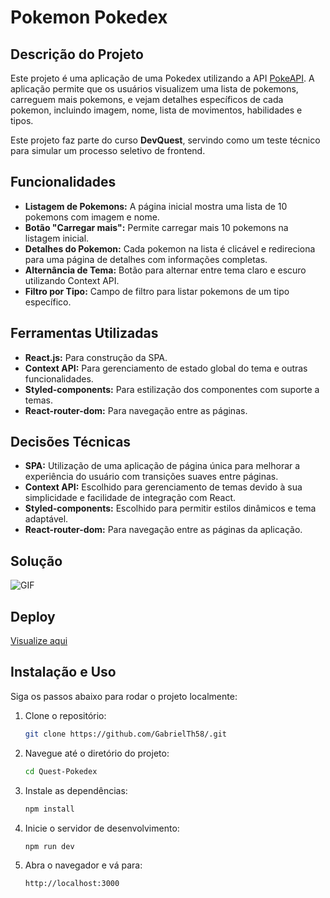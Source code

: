 # Pokemon Pokedex

## Descrição do Projeto

Este projeto é uma aplicação de uma Pokedex utilizando a API [PokeAPI](https://pokeapi.co/). A aplicação permite que os usuários visualizem uma lista de pokemons, carreguem mais pokemons, e vejam detalhes específicos de cada pokemon, incluindo imagem, nome, lista de movimentos, habilidades e tipos.

Este projeto faz parte do curso **DevQuest**, servindo como um teste técnico para simular um processo seletivo de frontend.

## Funcionalidades

- **Listagem de Pokemons:** A página inicial mostra uma lista de 10 pokemons com imagem e nome.
- **Botão "Carregar mais":** Permite carregar mais 10 pokemons na listagem inicial.
- **Detalhes do Pokemon:** Cada pokemon na lista é clicável e redireciona para uma página de detalhes com informações completas.
- **Alternância de Tema:** Botão para alternar entre tema claro e escuro utilizando Context API.
- **Filtro por Tipo:** Campo de filtro para listar pokemons de um tipo específico.

## Ferramentas Utilizadas

- **React.js:** Para construção da SPA.
- **Context API:** Para gerenciamento de estado global do tema e outras funcionalidades.
- **Styled-components:** Para estilização dos componentes com suporte a temas.
- **React-router-dom:** Para navegação entre as páginas.

## Decisões Técnicas

- **SPA:** Utilização de uma aplicação de página única para melhorar a experiência do usuário com transições suaves entre páginas.
- **Context API:** Escolhido para gerenciamento de temas devido à sua simplicidade e facilidade de integração com React.
- **Styled-components:** Escolhido para permitir estilos dinâmicos e tema adaptável.
- **React-router-dom:**  Para navegação entre as páginas da aplicação.

## Solução

![GIF](./src/assets/pokedex.gif)

## Deploy

[Visualize aqui](https://gco-pokedex.vercel.app)

## Instalação e Uso

Siga os passos abaixo para rodar o projeto localmente:

1. Clone o repositório:

    ```sh
    git clone https://github.com/GabrielTh58/.git
    ```

2. Navegue até o diretório do projeto:

    ```sh
    cd Quest-Pokedex
    ```

3. Instale as dependências:

    ```sh
    npm install
    ```

4. Inicie o servidor de desenvolvimento:

    ```sh
    npm run dev
    ```

5. Abra o navegador e vá para:

    ```sh
    http://localhost:3000
    ```
